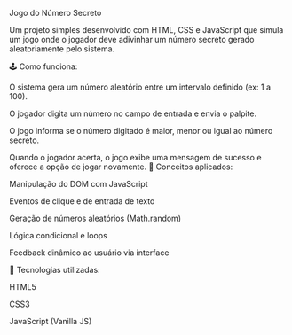 Jogo do Número Secreto

Um projeto simples desenvolvido com HTML, CSS e JavaScript que simula um jogo onde o jogador deve adivinhar um número secreto gerado aleatoriamente pelo sistema.

🕹️ Como funciona:

 O sistema gera um número aleatório entre um intervalo definido (ex: 1 a 100).

O jogador digita um número no campo de entrada e envia o palpite.

O jogo informa se o número digitado é maior, menor ou igual ao número secreto.

Quando o jogador acerta, o jogo exibe uma mensagem de sucesso e oferece a opção de jogar novamente.
🧠 Conceitos aplicados:

Manipulação do DOM com JavaScript

Eventos de clique e de entrada de texto

Geração de números aleatórios (Math.random)

Lógica condicional e loops

Feedback dinâmico ao usuário via interface

📁 Tecnologias utilizadas:

HTML5

CSS3

JavaScript (Vanilla JS)

